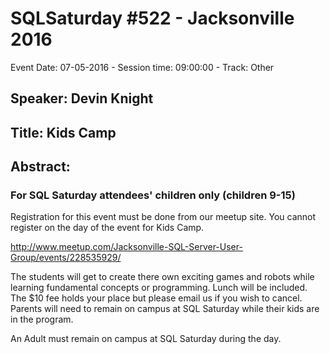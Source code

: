 # SQLSaturday #522 - Jacksonville 2016
Event Date: 07-05-2016 - Session time: 09:00:00 - Track: Other
## Speaker: Devin Knight
## Title: Kids Camp
## Abstract:
### **For SQL Saturday attendees' children only (children 9-15)** 
Registration for this event must be done from our meetup site.  You cannot register on the day of the event for Kids Camp.

http://www.meetup.com/Jacksonville-SQL-Server-User-Group/events/228535929/

The students will get to create there own exciting games and robots while learning fundamental concepts or programming. Lunch will be included. The $10 fee holds your place but please email us if you wish to cancel. Parents will need to remain on campus at SQL Saturday while their kids are in the program.

An Adult must remain on campus at SQL Saturday during the day. 
